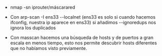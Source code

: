 
- nmap -sn iprouter/máscarared  

- Con arp-scan -I ens33 --localnet (ens33 es solo si cuando hacemos ifconfig, nuestra ip aparece en ens33) si añadimos --ignoredups nos ignora los duplicados

- Con masscan hacemos una búsqueda de hosts y de puertos a gran escala en menos tiempo, esto nos permite descubrir hosts diferentes que no habíamos visto previamente.
